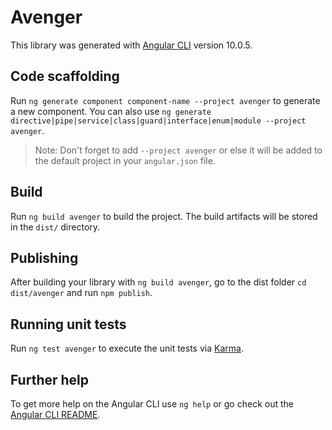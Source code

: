 # Avenger

This library was generated with [Angular CLI](https://github.com/angular/angular-cli) version 10.0.5.

## Code scaffolding

Run `ng generate component component-name --project avenger` to generate a new component. You can also use `ng generate directive|pipe|service|class|guard|interface|enum|module --project avenger`.
> Note: Don't forget to add `--project avenger` or else it will be added to the default project in your `angular.json` file. 

## Build

Run `ng build avenger` to build the project. The build artifacts will be stored in the `dist/` directory.

## Publishing

After building your library with `ng build avenger`, go to the dist folder `cd dist/avenger` and run `npm publish`.

## Running unit tests

Run `ng test avenger` to execute the unit tests via [Karma](https://karma-runner.github.io).

## Further help

To get more help on the Angular CLI use `ng help` or go check out the [Angular CLI README](https://github.com/angular/angular-cli/blob/master/README.md).
